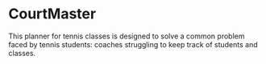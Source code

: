 # CourtMaster
This planner for tennis classes is designed to solve a common problem faced by tennis students: coaches struggling to keep track of students and classes.
